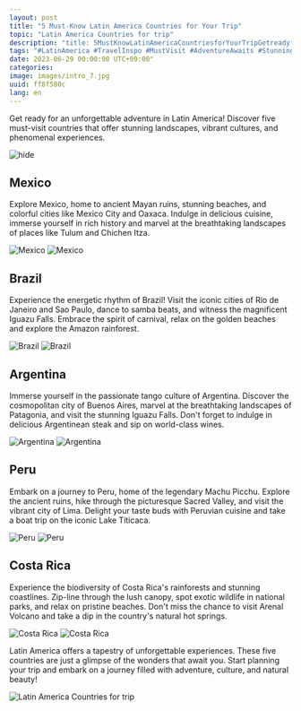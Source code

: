 ```yaml
---
layout: post
title: "5 Must-Know Latin America Countries for Your Trip"
topic: "Latin America Countries for trip"
description: "title: 5MustKnowLatinAmericaCountriesforYourTripGetreadyforanunforgettableadventureinLatinAmerica!Discoverfivemustvisitcountriesthatofferstunninglandscapes,vibrantcultures,andphenomenalexperiences.Heading:MexicoHeading:BrazilHeading:ArgentinaHeading:PeruHeading:CostaRica"
tags: "#LatinAmerica #TravelInspo #MustVisit #AdventureAwaits #StunningLandscapes #VibrantCulture #UnforgettableExperiences"
date: 2023-06-29 00:00:00 UTC+09:00"
categories: 
image: images/intro_7.jpg
uuid: ff8f580c
lang: en
---
```


Get ready for an unforgettable adventure in Latin America! Discover five must-visit countries that offer stunning landscapes, vibrant cultures, and phenomenal experiences.

![hide](images/intro_7.jpg)


## Mexico
Explore Mexico, home to ancient Mayan ruins, stunning beaches, and colorful cities like Mexico City and Oaxaca. Indulge in delicious cuisine, immerse yourself in rich history and marvel at the breathtaking landscapes of places like Tulum and Chichen Itza.

![Mexico](images/main1_9.jpg)
![Mexico](images/main1_8.jpg)


## Brazil
Experience the energetic rhythm of Brazil! Visit the iconic cities of Rio de Janeiro and Sao Paulo, dance to samba beats, and witness the magnificent Iguazu Falls. Embrace the spirit of carnival, relax on the golden beaches and explore the Amazon rainforest.

![Brazil](images/main2_7.jpg)
![Brazil](images/main2_6.jpg)


## Argentina
Immerse yourself in the passionate tango culture of Argentina. Discover the cosmopolitan city of Buenos Aires, marvel at the breathtaking landscapes of Patagonia, and visit the stunning Iguazu Falls. Don't forget to indulge in delicious Argentinean steak and sip on world-class wines.

![Argentina](images/main3_7.jpg)
![Argentina](images/main3_6.jpg)


## Peru
Embark on a journey to Peru, home of the legendary Machu Picchu. Explore the ancient ruins, hike through the picturesque Sacred Valley, and visit the vibrant city of Lima. Delight your taste buds with Peruvian cuisine and take a boat trip on the iconic Lake Titicaca.

![Peru](images/main4_6.jpg)
![Peru](images/main4_5.jpg)


## Costa Rica
Experience the biodiversity of Costa Rica's rainforests and stunning coastlines. Zip-line through the lush canopy, spot exotic wildlife in national parks, and relax on pristine beaches. Don't miss the chance to visit Arenal Volcano and take a dip in the country's natural hot springs.

![Costa Rica](images/main5_8.jpg)
![Costa Rica](images/main5_7.jpg)




Latin America offers a tapestry of unforgettable experiences. These five countries are just a glimpse of the wonders that await you. Start planning your trip and embark on a journey filled with adventure, culture, and natural beauty!

![Latin America Countries for trip](images/intro_6.png)
